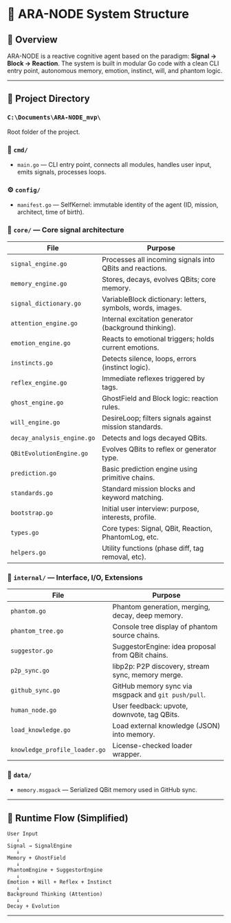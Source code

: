 # 📁 ARA-NODE System Structure

## 🧠 Overview

ARA-NODE is a reactive cognitive agent based on the paradigm: **Signal → Block → Reaction**. The system is built in modular Go code with a clean CLI entry point, autonomous memory, emotion, instinct, will, and phantom logic.

---

## 📁 Project Directory

### `C:\Documents\ARA-NODE_mvp\`

Root folder of the project.

### 🔧 `cmd/`

* `main.go` — CLI entry point, connects all modules, handles user input, emits signals, processes loops.

### ⚙️ `config/`

* `manifest.go` — SelfKernel: immutable identity of the agent (ID, mission, architect, time of birth).

### 🧠 `core/` — Core signal architecture

| File                       | Purpose                                                    |
| -------------------------- | ---------------------------------------------------------- |
| `signal_engine.go`         | Processes all incoming signals into QBits and reactions.   |
| `memory_engine.go`         | Stores, decays, evolves QBits; core memory.                |
| `signal_dictionary.go`     | VariableBlock dictionary: letters, symbols, words, images. |
| `attention_engine.go`      | Internal excitation generator (background thinking).       |
| `emotion_engine.go`        | Reacts to emotional triggers; holds current emotions.      |
| `instincts.go`             | Detects silence, loops, errors (instinct logic).           |
| `reflex_engine.go`         | Immediate reflexes triggered by tags.                      |
| `ghost_engine.go`          | GhostField and Block logic: reaction rules.                |
| `will_engine.go`           | DesireLoop; filters signals against mission standards.     |
| `decay_analysis_engine.go` | Detects and logs decayed QBits.                            |
| `QBitEvolutionEngine.go`   | Evolves QBits to reflex or generator type.                 |
| `prediction.go`            | Basic prediction engine using primitive chains.            |
| `standards.go`             | Standard mission blocks and keyword matching.              |
| `bootstrap.go`             | Initial user interview: purpose, interests, profile.       |
| `types.go`                 | Core types: Signal, QBit, Reaction, PhantomLog, etc.       |
| `helpers.go`               | Utility functions (phase diff, tag removal, etc).          |

### 🔬 `internal/` — Interface, I/O, Extensions

| File                          | Purpose                                             |
| ----------------------------- | --------------------------------------------------- |
| `phantom.go`                  | Phantom generation, merging, decay, deep memory.    |
| `phantom_tree.go`             | Console tree display of phantom source chains.      |
| `suggestor.go`                | SuggestorEngine: idea proposal from QBit chains.    |
| `p2p_sync.go`                 | libp2p: P2P discovery, stream sync, memory merge.   |
| `github_sync.go`              | GitHub memory sync via msgpack and `git push/pull`. |
| `human_node.go`               | User feedback: upvote, downvote, tag QBits.         |
| `load_knowledge.go`           | Load external knowledge (JSON) into memory.         |
| `knowledge_profile_loader.go` | License-checked loader wrapper.                     |

### 🧬 `data/`

* `memory.msgpack` — Serialized QBit memory used in GitHub sync.

---

## 🔄 Runtime Flow (Simplified)

```
User Input
   ↓
Signal → SignalEngine
   ↓
Memory + GhostField
   ↓
PhantomEngine + SuggestorEngine
   ↓
Emotion + Will + Reflex + Instinct
   ↓
Background Thinking (Attention)
   ↓
Decay + Evolution
```

---


